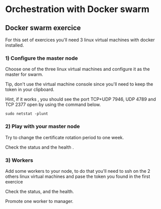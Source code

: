# Orchestration with Docker swarm
## Docker swarm exercice

For this set of exercices you'll need 3 linux virtual machines with docker installed.

### 1) Configure the master node

Choose one of the three linux virtual machines and configure it as the master for swarm.

Tip, don't use the virtual machine console since you'll need to keep the token in your clipboard.

Hint, if it works , you should see the port TCP+UDP 7946, UDP 4789 and TCP 2377 open by using the command below.

```
sudo netstat -plunt
```

### 2) Play with your master node

Try to change the certificate rotation period to one week. 

Check the status and the health .

### 3) Workers

Add some workers to your node, to do that you'll need to ssh on the 2 others linux virtual machines and pase the token you found in the first exercice

Check the status, and the health.

Promote one worker to manager.
